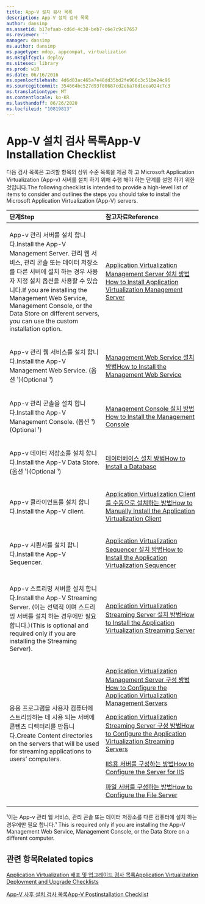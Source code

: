 ```yaml
---
title: App-V 설치 검사 목록
description: App-V 설치 검사 목록
author: dansimp
ms.assetid: b17efaab-cd6d-4c30-beb7-c6e7c9c87657
ms.reviewer: ''
manager: dansimp
ms.author: dansimp
ms.pagetype: mdop, appcompat, virtualization
ms.mktglfcycl: deploy
ms.sitesec: library
ms.prod: w10
ms.date: 06/16/2016
ms.openlocfilehash: 4d6d83ac465a7e48dd35bd2fe966c3c51be24c96
ms.sourcegitcommit: 354664bc527d93f80687cd2eba70d1eea024c7c3
ms.translationtype: MT
ms.contentlocale: ko-KR
ms.lasthandoff: 06/26/2020
ms.locfileid: "10819813"
---
```

# <span data-ttu-id="37a6a-103">App-V 설치 검사 목록</span><span class="sxs-lookup"><span data-stu-id="37a6a-103">App-V Installation Checklist</span></span>


<span data-ttu-id="37a6a-104">다음 검사 목록은 고려할 항목의 상위 수준 목록을 제공 하 고 Microsoft Application Virtualization (App-v) 서버를 설치 하기 위해 수행 해야 하는 단계를 설명 하기 위한 것입니다.</span><span class="sxs-lookup"><span data-stu-id="37a6a-104">The following checklist is intended to provide a high-level list of items to consider and outlines the steps you should take to install the Microsoft Application Virtualization (App-V) servers.</span></span>

<table>
<colgroup>
<col width="50%" />
<col width="50%" />
</colgroup>
<thead>
<tr class="header">
<th align="left"><span data-ttu-id="37a6a-105">단계</span><span class="sxs-lookup"><span data-stu-id="37a6a-105">Step</span></span></th>
<th align="left"><span data-ttu-id="37a6a-106">참고자료</span><span class="sxs-lookup"><span data-stu-id="37a6a-106">Reference</span></span></th>
</tr>
</thead>
<tbody>
<tr class="odd">
<td align="left"><p><span data-ttu-id="37a6a-107">App-v 관리 서버를 설치 합니다.</span><span class="sxs-lookup"><span data-stu-id="37a6a-107">Install the App-V Management Server.</span></span> <span data-ttu-id="37a6a-108">관리 웹 서비스, 관리 콘솔 또는 데이터 저장소를 다른 서버에 설치 하는 경우 사용자 지정 설치 옵션을 사용할 수 있습니다.</span><span class="sxs-lookup"><span data-stu-id="37a6a-108">If you are installing the Management Web Service, Management Console, or the Data Store on different servers, you can use the custom installation option.</span></span></p></td>
<td align="left"><p><a href="how-to-install-application-virtualization-management-server.md" data-raw-source="[How to Install Application Virtualization Management Server](how-to-install-application-virtualization-management-server.md)"><span data-ttu-id="37a6a-109">Application Virtualization Management Server 설치 방법</span><span class="sxs-lookup"><span data-stu-id="37a6a-109">How to Install Application Virtualization Management Server</span></span></a></p></td>
</tr>
<tr class="even">
<td align="left"><p><span data-ttu-id="37a6a-110">App-v 관리 웹 서비스를 설치 합니다.</span><span class="sxs-lookup"><span data-stu-id="37a6a-110">Install the App-V Management Web Service.</span></span> <span data-ttu-id="37a6a-111">(옵션 ¹)</span><span class="sxs-lookup"><span data-stu-id="37a6a-111">(Optional ¹)</span></span></p></td>
<td align="left"><p><a href="how-to-install-the-management-web-service.md" data-raw-source="[How to Install the Management Web Service](how-to-install-the-management-web-service.md)"><span data-ttu-id="37a6a-112">Management Web Service 설치 방법</span><span class="sxs-lookup"><span data-stu-id="37a6a-112">How to Install the Management Web Service</span></span></a></p></td>
</tr>
<tr class="odd">
<td align="left"><p><span data-ttu-id="37a6a-113">App-v 관리 콘솔을 설치 합니다.</span><span class="sxs-lookup"><span data-stu-id="37a6a-113">Install the App-V Management Console.</span></span> <span data-ttu-id="37a6a-114">(옵션 ¹)</span><span class="sxs-lookup"><span data-stu-id="37a6a-114">(Optional ¹)</span></span></p></td>
<td align="left"><p><a href="how-to-install-the-management-console.md" data-raw-source="[How to Install the Management Console](how-to-install-the-management-console.md)"><span data-ttu-id="37a6a-115">Management Console 설치 방법</span><span class="sxs-lookup"><span data-stu-id="37a6a-115">How to Install the Management Console</span></span></a></p></td>
</tr>
<tr class="even">
<td align="left"><p><span data-ttu-id="37a6a-116">App-v 데이터 저장소를 설치 합니다.</span><span class="sxs-lookup"><span data-stu-id="37a6a-116">Install the App-V Data Store.</span></span> <span data-ttu-id="37a6a-117">(옵션 ¹)</span><span class="sxs-lookup"><span data-stu-id="37a6a-117">(Optional ¹)</span></span></p></td>
<td align="left"><p><a href="how-to-install-a-database.md" data-raw-source="[How to Install a Database](how-to-install-a-database.md)"><span data-ttu-id="37a6a-118">데이터베이스 설치 방법</span><span class="sxs-lookup"><span data-stu-id="37a6a-118">How to Install a Database</span></span></a></p></td>
</tr>
<tr class="odd">
<td align="left"><p><span data-ttu-id="37a6a-119">App-v 클라이언트를 설치 합니다.</span><span class="sxs-lookup"><span data-stu-id="37a6a-119">Install the App-V client.</span></span></p></td>
<td align="left"><p><a href="how-to-manually-install-the-application-virtualization-client.md" data-raw-source="[How to Manually Install the Application Virtualization Client](how-to-manually-install-the-application-virtualization-client.md)"><span data-ttu-id="37a6a-120">Application Virtualization Client를 수동으로 설치하는 방법</span><span class="sxs-lookup"><span data-stu-id="37a6a-120">How to Manually Install the Application Virtualization Client</span></span></a></p></td>
</tr>
<tr class="even">
<td align="left"><p><span data-ttu-id="37a6a-121">App-v 시퀀서를 설치 합니다.</span><span class="sxs-lookup"><span data-stu-id="37a6a-121">Install the App-V Sequencer.</span></span></p></td>
<td align="left"><p><a href="how-to-install-the-application-virtualization-sequencer.md" data-raw-source="[How to Install the Application Virtualization Sequencer](how-to-install-the-application-virtualization-sequencer.md)"><span data-ttu-id="37a6a-122">Application Virtualization Sequencer 설치 방법</span><span class="sxs-lookup"><span data-stu-id="37a6a-122">How to Install the Application Virtualization Sequencer</span></span></a></p></td>
</tr>
<tr class="odd">
<td align="left"><p><span data-ttu-id="37a6a-123">App-v 스트리밍 서버를 설치 합니다.</span><span class="sxs-lookup"><span data-stu-id="37a6a-123">Install the App-V Streaming Server.</span></span> <span data-ttu-id="37a6a-124">(이는 선택적 이며 스트리밍 서버를 설치 하는 경우에만 필요 합니다.)</span><span class="sxs-lookup"><span data-stu-id="37a6a-124">(This is optional and required only if you are installing the Streaming Server).</span></span></p></td>
<td align="left"><p><a href="how-to-install-the-application-virtualization-streaming-server.md" data-raw-source="[How to Install the Application Virtualization Streaming Server](how-to-install-the-application-virtualization-streaming-server.md)"><span data-ttu-id="37a6a-125">Application Virtualization Streaming Server 설치 방법</span><span class="sxs-lookup"><span data-stu-id="37a6a-125">How to Install the Application Virtualization Streaming Server</span></span></a></p></td>
</tr>
<tr class="even">
<td align="left"><p><span data-ttu-id="37a6a-126">응용 프로그램을 사용자 컴퓨터에 스트리밍하는 데 사용 되는 서버에 콘텐츠 디렉터리를 만듭니다.</span><span class="sxs-lookup"><span data-stu-id="37a6a-126">Create Content directories on the servers that will be used for streaming applications to users’ computers.</span></span></p></td>
<td align="left"><p><a href="how-to-configure-the-application-virtualization-management-servers.md" data-raw-source="[How to Configure the Application Virtualization Management Servers](how-to-configure-the-application-virtualization-management-servers.md)"><span data-ttu-id="37a6a-127">Application Virtualization Management Server 구성 방법</span><span class="sxs-lookup"><span data-stu-id="37a6a-127">How to Configure the Application Virtualization Management Servers</span></span></a></p>
<p><a href="how-to-configure-the-application-virtualization-streaming-servers.md" data-raw-source="[How to Configure the Application Virtualization Streaming Servers](how-to-configure-the-application-virtualization-streaming-servers.md)"><span data-ttu-id="37a6a-128">Application Virtualization Streaming Server 구성 방법</span><span class="sxs-lookup"><span data-stu-id="37a6a-128">How to Configure the Application Virtualization Streaming Servers</span></span></a></p>
<p><a href="how-to-configure-the-server-for-iis.md" data-raw-source="[How to Configure the Server for IIS](how-to-configure-the-server-for-iis.md)"><span data-ttu-id="37a6a-129">IIS용 서버를 구성하는 방법</span><span class="sxs-lookup"><span data-stu-id="37a6a-129">How to Configure the Server for IIS</span></span></a></p>
<p><a href="how-to-configure-the-file-server.md" data-raw-source="[How to Configure the File Server](how-to-configure-the-file-server.md)"><span data-ttu-id="37a6a-130">파일 서버를 구성하는 방법</span><span class="sxs-lookup"><span data-stu-id="37a6a-130">How to Configure the File Server</span></span></a></p></td>
</tr>
</tbody>
</table>

 

<span data-ttu-id="37a6a-131">¹이는 App-v 관리 웹 서비스, 관리 콘솔 또는 데이터 저장소를 다른 컴퓨터에 설치 하는 경우에만 필요 합니다.</span><span class="sxs-lookup"><span data-stu-id="37a6a-131">¹ This is required only if you are installing the App-V Management Web Service, Management Console, or the Data Store on a different computer.</span></span>

## <span data-ttu-id="37a6a-132">관련 항목</span><span class="sxs-lookup"><span data-stu-id="37a6a-132">Related topics</span></span>


[<span data-ttu-id="37a6a-133">Application Virtualization 배포 및 업그레이드 검사 목록</span><span class="sxs-lookup"><span data-stu-id="37a6a-133">Application Virtualization Deployment and Upgrade Checklists</span></span>](application-virtualization-deployment-and-upgrade-checklists.md)

[<span data-ttu-id="37a6a-134">App-V 사후 설치 검사 목록</span><span class="sxs-lookup"><span data-stu-id="37a6a-134">App-V Postinstallation Checklist</span></span>](app-v-postinstallation-checklist.md)

 

 





